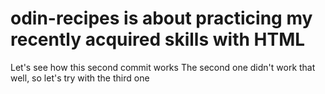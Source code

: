 # odin-recipes is about practicing my recently acquired skills with HTML
Let's see how this second commit works
The second one didn't work that well, so let's try with the third one